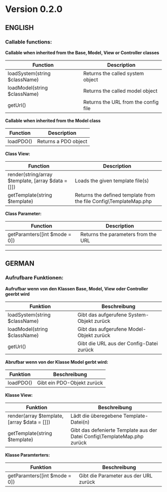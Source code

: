 # Version 0.2.0

## ENGLISH

### Callable functions:

**Callable when inherited from the Base, Model, View or Controller classes**

| Function                       | Description                          |
| ------------------------------ | ------------------------------------ |
| loadSystem(string \$className) | Returns the called system object     |
| loadModel(string \$className)  | Returns the called model object      |
| getUrl()                       | Returns the URL from the config file |

**Callable when inherited from the Model class**

| Function  | Description          |
| --------- | -------------------- |
| loadPDO() | Returns a PDO object |

**Class View:**

| Function                                           | Description                                                       |
| -------------------------------------------------- | ----------------------------------------------------------------- |
| render(string/array $template, [array $data = []]) | Loads the given template file(s)                                  |
| getTemplate(string $template)                      | Returns the defined template from the file Config\TemplateMap.php |

**Class Parameter:**

| Function                      | Description                         |
| ----------------------------- | ----------------------------------- |
| getParamters([int $mode = 0]) | Returns the parameters from the URL |

---

## GERMAN

### Aufrufbare Funktionen:

**Aufrufbar wenn von den Klassen Base, Model, View oder Controller geerbt wird**

| Funktion                       | Beschreibung                              |
| ------------------------------ | ----------------------------------------- |
| loadSystem(string \$className) | Gibt das aufgerufene System-Objekt zurück |
| loadModel(string \$className)  | Gibt das aufgerufene Model-Objekt zurück  |
| getUrl()                       | Gibt die URL aus der Config-Datei zurück  |

**Abrufbar wenn von der Klasse Model gerbt wird:**

| Funktion  | Beschreibung               |
| --------- | -------------------------- |
| loadPDO() | Gibt ein PDO-Objekt zurück |

**Klasse View:**

| Funktion                                    | Beschreibung                                                             |
| ------------------------------------------- | ------------------------------------------------------------------------ |
| render(array $template, [array $data = []]) | Lädt die überegebene Template-Datei(n)                                   |
| getTemplate(string $template)               | Gibt das defenierte Template aus der Datei Config\TemplateMap.php zurück |

**Klasse Paramterters:**

| Funktion                      | Beschreibung                          |
| ----------------------------- | ------------------------------------- |
| getParamters([int $mode = 0]) | Gibt die Parameter aus der URL zurück |
